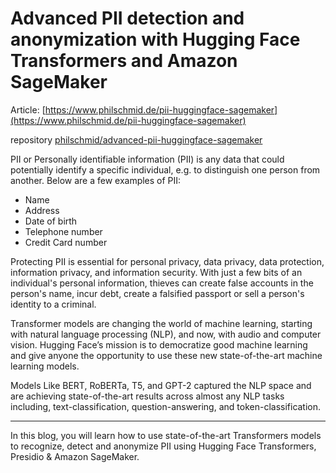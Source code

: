# Advanced PII detection and anonymization with Hugging Face Transformers and Amazon SageMaker

Article: [https://www.philschmid.de/pii-huggingface-sagemaker](https://www.philschmid.de/pii-huggingface-sagemaker)

repository [philschmid/advanced-pii-huggingface-sagemaker](https://github.com/philschmid/advanced-pii-huggingface-sagemaker)

PII or Personally identifiable information (PII) is any data that could potentially identify a specific individual, e.g. to distinguish one person from another. Below are a few examples of PII:

- Name
- Address
- Date of birth
- Telephone number
- Credit Card number

Protecting PII is essential for personal privacy, data privacy, data protection, information privacy, and information security. With just a few bits of an individual's personal information, thieves can create false accounts in the person's name, incur debt, create a falsified passport or sell a person's identity to a criminal.

Transformer models are changing the world of machine learning, starting with natural language processing (NLP), and now, with audio and computer vision. Hugging Face’s mission is to democratize good machine learning and give anyone the opportunity to use these new state-of-the-art machine learning models.

Models Like BERT, RoBERTa, T5, and GPT-2 captured the NLP space and are achieving state-of-the-art results across almost any NLP tasks including, text-classification, question-answering, and token-classification. 

---

In this blog, you will learn how to use state-of-the-art Transformers models to recognize, detect and anonymize PII using Hugging Face Transformers, Presidio & Amazon SageMaker.
